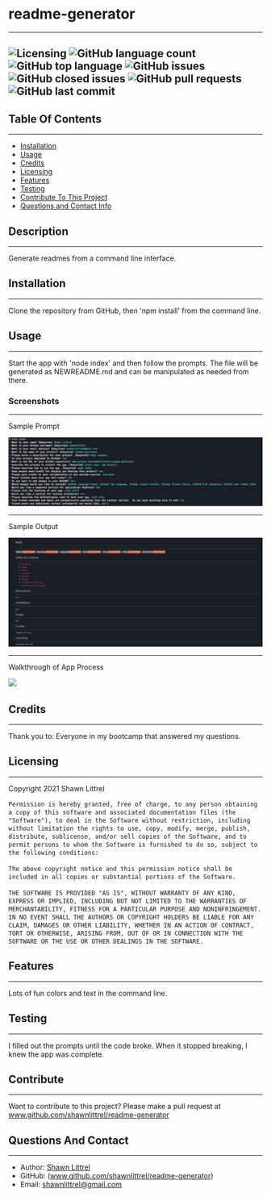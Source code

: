 
    
# readme-generator
---
    
    
![Licensing](https://img.shields.io/github/license/shawnlittrel/readme-generator)   ![GitHub language count](https://img.shields.io/github/languages/count/shawnlittrel/readme-generator)   ![GitHub top language](https://img.shields.io/github/languages/top/shawnlittrel/readme-generator)   ![GitHub issues](https://img.shields.io/github/issues/shawnlittrel/readme-generator)   ![GitHub closed issues](https://img.shields.io/github/issues-closed/shawnlittrel/readme-generator)   ![GitHub pull requests](https://img.shields.io/github/issues-pr/shawnlittrel/readme-generator)   ![GitHub last commit](https://img.shields.io/github/last-commit/shawnlittrel/readme-generator)
---


    
## Table Of Contents
---
* [Installation](#installation)
* [Usage](#usage)
* [Credits](#credits)
* [Licensing](#licensing)
* [Features](#features)
* [Testing](#testing)
* [Contribute To This Project](#contribute)
* [Questions and Contact Info](#questions-and-contact)

    
## Description
---
Generate readmes from a command line interface.
    

    
## Installation
---
Clone the repository from GitHub, then 'npm install' from the command line.


    
## Usage
---
Start the app with 'node index' and then follow the prompts.  The file will be generated as NEWREADME.md and can be manipulated as needed from there.

### Screenshots
---
Sample Prompt

![Screenshot](./Develop/assets/images/sample-prompt.JPG)

---
Sample Output

![Screenshot](./Develop/assets/images/sample-output.JPG)

---
Walkthrough of App Process

![](./Develop/assets/images/app-demo.GIF)




    
## Credits
---
Thank you to:
Everyone in my bootcamp that answered my questions.


    
## Licensing
---
Copyright 2021 Shawn Littrel 
    
    Permission is hereby granted, free of charge, to any person obtaining a copy of this software and associated documentation files (the "Software"), to deal in the Software without restriction, including without limitation the rights to use, copy, modify, merge, publish, distribute, sublicense, and/or sell copies of the Software, and to permit persons to whom the Software is furnished to do so, subject to the following conditions:  
        
    The above copyright notice and this permission notice shall be included in all copies or substantial portions of the Software. 
        
    THE SOFTWARE IS PROVIDED "AS IS", WITHOUT WARRANTY OF ANY KIND, EXPRESS OR IMPLIED, INCLUDING BUT NOT LIMITED TO THE WARRANTIES OF MERCHANTABILITY, FITNESS FOR A PARTICULAR PURPOSE AND NONINFRINGEMENT. IN NO EVENT SHALL THE AUTHORS OR COPYRIGHT HOLDERS BE LIABLE FOR ANY CLAIM, DAMAGES OR OTHER LIABILITY, WHETHER IN AN ACTION OF CONTRACT, TORT OR OTHERWISE, ARISING FROM, OUT OF OR IN CONNECTION WITH THE SOFTWARE OR THE USE OR OTHER DEALINGS IN THE SOFTWARE.


    
## Features
---
Lots of fun colors and text in the command line.

    
## Testing
---
I filled out the prompts until the code broke.  When it stopped breaking, I knew the app was complete.


    
## Contribute
---
Want to contribute to this project?  Please make a pull request at www.github.com/shawnlittrel/readme-generator


    
## Questions And Contact
---
* Author: [Shawn Littrel](www.github.com/shawnlittrel)
* GitHub: (www.github.com/shawnlittrel/readme-generator)
* Email: shawnlittrel@gmail.com
    
    
